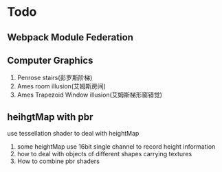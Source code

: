# Todo

## Webpack Module Federation

## Computer Graphics

1. Penrose stairs(彭罗斯阶梯)
2. Ames room illusion(艾姆斯房间)
3. Ames Trapezoid Window illusion(艾姆斯梯形窗错觉)

## heihgtMap with pbr

use tessellation shader to deal with heightMap

1. some heightMap use 16bit single channel to record height information
2. how to deal with objects of different shapes carrying textures
3. How to combine pbr shaders